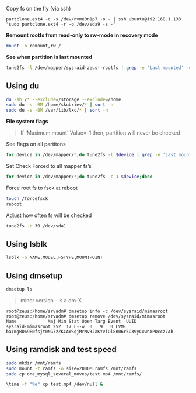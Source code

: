 
Copy fs on the fly (via ssh)

```
partclone.ext4 -c -s /dev/nvme0n1p7 -o - | ssh ubuntu@192.168.1.133 "sudo partclone.ext4 -r -o /dev/sda9 -s -"
```

**Remount rootfs from read-only to rw-mode in recovery mode**

```bash
mount -o remount,rw /
```
**See when partition is last mounted**

```bash
tune2fs -l /dev/mapper/sysraid-zeus--rootfs | grep -e 'Last mounted' -e 'Maximum mount'
```

## Using du

```bash
du -sh /* --exclude=/storage --exclude=/home
sudo du -s -BM /home/skubriev/* | sort -n
sudo du -s -BM /var/lib/lxc/* | sort -n
```

**File system flags**

> If 'Maximum mount' Value=-1 then, partition will never be checked

See flags on all partitons
```bash
for device in /dev/mapper/*;do tune2fs -l $device | grep -e 'Last mounted' -e 'Maximum mount';done
```

Set Check Forced to all mapper fs’s

```bash
for device in /dev/mapper/*;do tune2fs -c 1 $device;done
```

Force root fs to fsck at reboot

```bash
touch /forcefsck
reboot
```

Adjust how often fs will be checked

```bash
tune2fs -c 30 /dev/sda1
```
## Using lsblk

```bash
lsblk -o NAME,MODEL,FSTYPE,MOUNTPOINT
```
## Using dmsetup

```bash 
dmsetup ls
```
> minor version - is a dm-X

```
root@zeus:/home/srvadm# dmsetup info -c /dev/sysraid/mimasroot
root@zeus:/home/srvadm# dmsetup remove /dev/sysraid/mimasroot
Name          	Maj Min Stat Open Targ Event  UUID                                                           	 
sysraid-mimasroot 252  17 L--w	0	9  	0 LVM-ba1mgBD69ENfsjt0NG7zZKCAWSqjMrMv3JaKYviOl8n06r5O39yCxwn8PDccz7Ah
```
## Using ramdisk and test speed

```bash
sudo mkdir /mnt/ramfs
sudo mount -t ramfs -o size=2000M ramfs /mnt/ramfs
sudo cp one_mysql_several_moves/test.mp4 /mnt/ramfs/

\time -f "%e" cp test.mp4 /dev/null &
```

